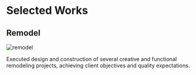 # Selected Works

## Remodel

![remodel](../_media/selected-works/remodel.jpg)

Executed design and construction of several creative and functional remodeling
projects, achieving client objectives and quality expectations.
